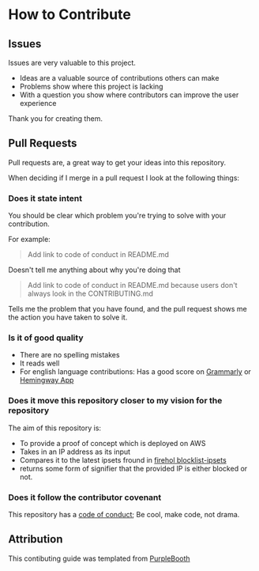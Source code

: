 # How to Contribute

## Issues

Issues are very valuable to this project.

- Ideas are a valuable source of contributions others can make
- Problems show where this project is lacking
- With a question you show where contributors can improve the user
  experience

Thank you for creating them.

## Pull Requests

Pull requests are, a great way to get your ideas into this repository.

When deciding if I merge in a pull request I look at the following
things:

### Does it state intent

You should be clear which problem you're trying to solve with your
contribution.

For example:

> Add link to code of conduct in README.md

Doesn't tell me anything about why you're doing that

> Add link to code of conduct in README.md because users don't always
> look in the CONTRIBUTING.md

Tells me the problem that you have found, and the pull request shows me
the action you have taken to solve it.

### Is it of good quality

- There are no spelling mistakes
- It reads well
- For english language contributions: Has a good score on
  [Grammarly](grammarly.com) or [Hemingway App](http://www.hemingwayapp.com/)

### Does it move this repository closer to my vision for the repository

The aim of this repository is:

- To provide a proof of concept which is deployed on AWS
- Takes in an IP address as its input
- Compares it to the latest ipsets fround in [firehol blocklist-ipsets](https://github.com/firehol/blocklist-ipsets)
- returns some form of signifier that the provided IP is either blocked or not.

### Does it follow the contributor covenant

This repository has a [code of conduct](CODE_OF_CONDUCT.md); Be cool, make code, not drama.

## Attribution

This contibuting guide was templated from [PurpleBooth](https://github.com/PurpleBooth/a-good-readme-template/blob/main/CODE_OF_CONDUCT.md)
